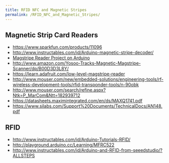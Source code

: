 ```yaml
---
title: RFID NFC and Magnetic Stripes
permalink: /RFID_NFC_and_Magnetic_Stripes/
---
```


Magnetic Strip Card Readers
---------------------------

-   <https://www.sparkfun.com/products/11096>
-   <http://www.instructables.com/id/Arduino-magnetic-stripe-decoder/>
-   [Magstripe Reader Project on Arduino](http://forum.arduino.cc/index.php?topic=119688.0)
-   <http://www.amazon.com/Yosoo-Tracks-Magnetic-Magstripe-Scanner/dp/B00D3D3L8Y/>
-   <https://learn.adafruit.com/low-level-magstripe-reader>
-   <http://www.mouser.com/new/embedded-solutions/engineering-tools/rf-wireless-development-tools/rfid-transponder-tools/n-90obk>
-   <http://www.mouser.com/search/refine.aspx?Ntk=P_MarCom&Ntt=182939712>
-   <https://datasheets.maximintegrated.com/en/ds/MAXQ1741.pdf>
-   <https://www.silabs.com/Support%20Documents/TechnicalDocs/AN148.pdf>

RFID
----

-   <http://www.instructables.com/id/Arduino-Tutorials-RFID/>
-   <http://playground.arduino.cc/Learning/MFRC522>
-   <http://www.instructables.com/id/Arduino-and-RFID-from-seeedstudio/?ALLSTEPS>
